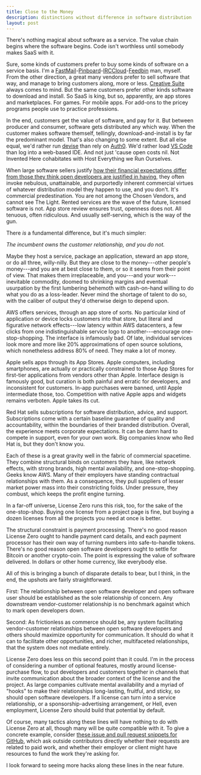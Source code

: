 ```yaml
---
title: Close to the Money
description: distinctions without difference in software distribution
layout: post
---
```


There's nothing magical about software as a service.  The value chain begins where the software begins.  Code isn't worthless until somebody makes SaaS with it.

Sure, some kinds of customers prefer to buy some kinds of software on a service basis.  I'm a [FastMail](https://fastmail.com/)-[Pinboard](https://pinboard.in/)-[IRCCloud](https://www.irccloud.com/)-[Feedbin](https://feedbin.me/) man, myself.  From the other direction, a great many vendors prefer to sell software that way, and manage to bring customers along, more or less.  [Creative Suite](https://www.adobe.com/creativecloud/plans.html) always comes to mind.  But the same customers prefer other kinds software to download and install.  So SaaS is king, but so, apparently, are app stores and marketplaces.  For games.  For mobile apps.  For add-ons to the pricey programs people use to practice professions.

In the end, customers get the value of software, and pay for it.  But between producer and consumer, software gets distributed any which way.  When the customer makes software themself, tellingly, download-and-install is by far the predominant model.  That's also changing to some extent.  But all else equal, we'd rather run [devise](https://github.com/plataformatec/devise) than rely on [Auth0](https://auth0.com/).  We'd rather load [VS Code](https://code.visualstudio.com/) than log into a web-based IDE.  And not just 'cause open costs nil.  Not Invented Here cohabitates with Host Everything we Run Ourselves.

When large software sellers justify [how their financial expectations differ from those they think open developers are justified in having](https://blog.licensezero.com/2018/06/14/profit-sustainability.html), they often invoke nebulous, unattainable, and purportedly inherent commercial virtues of whatever distribution model they happen to use, and you don't.  It's commercial predestination.  You are not among the Chosen Vendors, and cannot see The Light.  Rented services are the wave of the future, licensed software is not.  App store review ensures trust, openness does not.  All tenuous, often ridiculous.  And usually self-serving, which is the way of the gun.

There _is_ a fundamental difference, but it's much simpler:

_The incumbent owns the customer relationship, and you do not._

Maybe they host a service, package an application, steward an app store, or do all three, willy-nilly.  But they are close to the money---other people's money---and you are at best close to them, or so it seems from their point of view.  That makes them irreplaceable, and you---and your work---inevitable commodity, doomed to shrinking margins and eventual usurpation by the first lumbering behemoth with cash-on-hand willing to do what you do as a loss-leader.  Never mind the shortage of talent to do so, with the caliber of output they'd otherwise deign to depend upon.

AWS offers services, through an app store of sorts.  No particular kind of application or device locks customers into that store, but literal and figurative network effects---low latency within AWS datacenters, a few clicks from one indistinguishable service logo to another---encourage one-stop-shopping.  The interface is infamously bad.  Of late, individual services look more and more like 20% approximations of open source solutions, which nonetheless address 80% of need.  They make a lot of money.

Apple sells apps through its App Stores.  Apple computers, including smartphones, are actually or practically constrained to those App Stores for first-tier applications from vendors other than Apple.  Interface design is famously good, but curation is both painful and erratic for developers, and inconsistent for customers.  In-app purchases were banned, until Apple intermediate those, too.  Competition with native Apple apps and widgets remains verboten.  Apple takes its cut.

Red Hat sells subscriptions for software distribution, advice, and support.  Subscriptions come with a certain baseline guarantee of quality and accountability, within the boundaries of their branded distribution.  Overall, the experience meets corporate expectations.  It can be damn hard to compete in support, even for your own work.  Big companies know who Red Hat is, but they don't know you.

Each of these is a great gravity well in the fabric of commercial spacetime.  They combine structural binds on customers they have, like network effects, with strong brands, high mental availability, and one-stop-shopping.  Geeks know AWS.  Many of their employers have standing contractual relationships with them.  As a consequence, they pull suppliers of lesser market power mass into their constricting folds.  Under pressure, they combust, which keeps the profit engine turning.

In a far-off universe, License Zero runs this risk, too, for the sake of the one-stop-shop.  Buying one license from a project page is fine, but buying a dozen licenses from all the projects you need at once is better.

The structural constraint is payment processing.  There's no good reason License Zero ought to handle payment card details, and each payment processor has their own way of turning numbers into safe-to-handle tokens.  There's no good reason open software developers ought to settle for Bitcoin or another crypto-coin.  The point is expressing the value of software delivered.  In dollars or other home currency, like everybody else.

All of this is bringing a bunch of disparate details to bear, but I think, in the end, the upshots are fairly straightforward.

First:  The relationship between open software developer and open software user should be established as the sole relationship of concern.  Any downstream vendor-customer relationship is no benchmark against which to mark open developers down.

Second:  As frictionless as commerce should be, any system facilitating vendor-customer relationships between open software developers and others should maximize opportunity for communication.  It should do what it can to facilitate other opportunities, and richer, multifaceted relationships, that the system does not mediate entirely.

License Zero does less on this second point than it could.  I'm in the process of considering a number of optional features, mostly around license-purchase flow, to put developers and customers together in channels that invite communication about the broader context of the license and the project.  As large companies cultivate mental availability and a myriad of "hooks" to make their relationships long-lasting, fruitful, and sticky, so should open software developers.  If a license can turn into a service relationship, or a sponsorship-advertising arrangement, or Hell, even employment, License Zero should build that potential by default.

Of course, many tactics along these lines will have nothing to do with License Zero at all, though many will be quite compatible with it.  To give a concrete example, consider [these issue and pull request snippets for GitHub](<https://github.com/licensezero/transparent-github-templates>), which ask outside contributors directly whether their requests are related to paid work, and whether their employer or client might have resources to fund the work they're asking for.

I look forward to seeing more hacks along these lines in the near future.